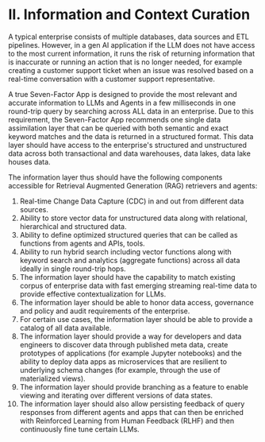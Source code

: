 # II. Information and Context Curation

A typical enterprise consists of multiple databases, data sources and ETL pipelines. However, in a gen AI application if the LLM does not have access to the most current information, it runs the risk of returning information that is inaccurate or running an action that is no longer needed, for example creating a customer support ticket when an issue was resolved based on a real-time conversation with a customer support representative.

A true Seven-Factor App is designed to provide the most relevant and accurate information to LLMs and Agents in a few milliseconds in one round-trip query by searching across ALL data in an enterprise. Due to this requirement, the Seven-Factor App recommends one single data assimilation layer that can be queried with both semantic and exact keyword matches and the data is returned in a structured format.  This data layer should have access to the enterprise's structured and unstructured data across both transactional and data warehouses, data lakes, data lake houses data.&#x20;

The information layer thus should have the following components accessible for Retrieval Augmented Generation (RAG) retrievers and agents:

1. Real-time Change Data Capture (CDC) in and out from different data sources.
2. Ability to store vector data for unstructured data along with relational, hierarchical and structured data.
3. Ability to define optimized structured queries that can be called as functions from agents and APIs, tools.
4. Ability to run hybrid search including vector functions along with keyword search and analytics (aggregate functions) across all data ideally in single round-trip hops.
5. The information layer should have the capability to match existing corpus of enterprise data with fast emerging streaming real-time data to provide effective contextualization for LLMs.
6. The information layer should be able to honor data access, governance and policy and audit requirements of the enterprise.
7. For certain use cases, the information layer should be able to provide a catalog of all data available.
8. The information layer should provide a way for developers and data engineers to discover data through published meta data, create prototypes of applications (for example Jupyter notebooks) and the ability to deploy data apps as microservices that are resilient to underlying schema changes (for example, through the use of materialized views).
9. The information layer should provide branching as a feature to enable viewing and iterating over different versions of data states.
10. The information layer should also allow persisting feedback of query responses from different agents and apps that can then be enriched with Reinforced Learning from Human Feedback (RLHF) and then continuously fine tune certain LLMs.
